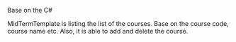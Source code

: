 Base on the C#

MidTermTemplate is listing the list of the courses.
Base on the course code, course name etc.
Also, it is able to add and delete the course.
